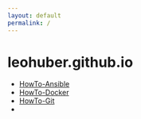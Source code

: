 ```yaml
---
layout: default
permalink: /
---
```


# leohuber.github.io

* [HowTo-Ansible](cheatsheets/HowTo-Ansible.md)
* [HowTo-Docker](cheatsheets/HowTo-Docker.md)
* [HowTo-Git](cheatsheets/HowTo-Git.md)
* 
